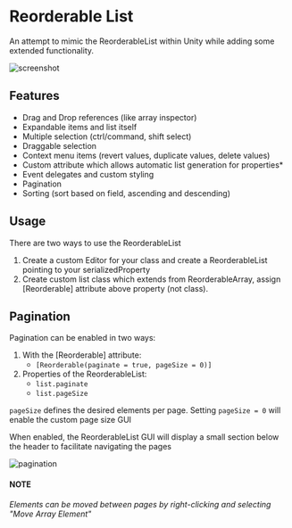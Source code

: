 # Reorderable List

An attempt to mimic the ReorderableList within Unity while adding some extended functionality.

![screenshot](https://user-images.githubusercontent.com/6723783/45054643-70b46200-b042-11e8-874c-0d93a46e05a5.jpg)

## Features

* Drag and Drop references (like array inspector)
* Expandable items and list itself
* Multiple selection (ctrl/command, shift select)
* Draggable selection
* Context menu items (revert values, duplicate values, delete values)
* Custom attribute which allows automatic list generation for properties*
* Event delegates and custom styling
* Pagination
* Sorting (sort based on field, ascending and descending)

## Usage

There are two ways to use the ReorderableList
1. Create a custom Editor for your class and create a ReorderableList pointing to your serializedProperty
2. Create custom list class which extends from ReorderableArray<T>, assign [Reorderable] attribute above property (not class).

## Pagination

Pagination can be enabled in two ways:

1. With the [Reorderable] attribute:
	* `[Reorderable(paginate = true, pageSize = 0)]`
2. Properties of the ReorderableList:
	* `list.paginate`
	* `list.pageSize`

`pageSize` defines the desired elements per page. Setting `pageSize = 0` will enable the custom page size GUI

When enabled, the ReorderableList GUI will display a small section below the header to facilitate navigating the pages

![pagination](https://user-images.githubusercontent.com/6723783/45054642-701bcb80-b042-11e8-84e4-0886d23c83c9.jpg)

#### NOTE 
*Elements can be moved between pages by right-clicking and selecting "Move Array Element"*